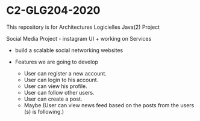 # C2-GLG204-2020
This repository is for Architectures Logicielles Java(2) Project

Social Media Project - instagram UI + working on Services

- build a scalable social networking websites

- Features we are going to develop
    - User can register a new account.
    - User can login to his account.
    - User can view his profile.
    - User can follow other users.
    - User can create a post.
    - Maybe (User can view news feed based on the posts from the users (s) is following.)

